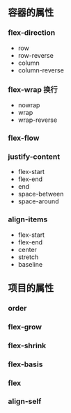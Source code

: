 

## 容器的属性

### flex-direction

* row
* row-reverse
* column
* column-reverse

### flex-wrap 换行

* nowrap
* wrap
* wrap-reverse

### flex-flow

### justify-content

* flex-start
* flex-end
* end
* space-between
* space-around

### align-items

* flex-start
* flex-end
* center
* stretch
* baseline

## 项目的属性

### order

### flex-grow

### flex-shrink

### flex-basis

### flex

### align-self







